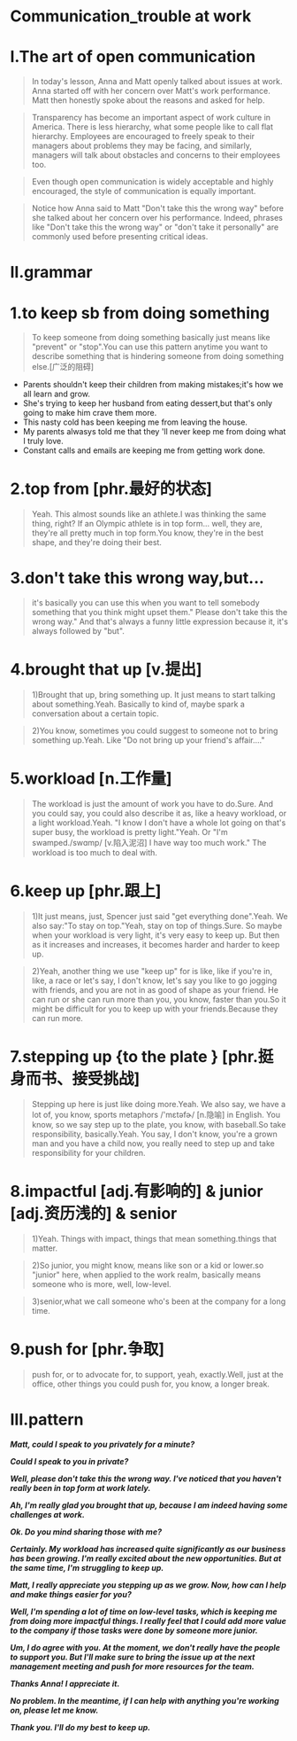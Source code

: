 # Communication_trouble at work

# I.The art of open communication 
> In today's lesson, Anna and Matt openly talked about issues at work. Anna started off with her concern over Matt's work performance. Matt then honestly spoke about the reasons and asked for help. 

> Transparency has become an important aspect of work culture in America. There is less hierarchy, what some people like to call flat hierarchy. Employees are encouraged to freely speak to their managers about problems they may be facing, and similarly, managers will talk about obstacles and concerns to their employees too.

> Even though open communication is widely acceptable and highly encouraged, the style of communication is equally important. 

> Notice how Anna said to Matt "Don't take this the wrong way" before she talked about her concern over his performance. Indeed, phrases like "Don't take this the wrong way" or "don't take it personally" are commonly used before presenting critical ideas. 

# II.grammar
# 1.to keep sb from doing something
> To keep someone from doing something basically just means like "prevent" or "stop".You can use this pattern anytime you want to describe something that is hindering someone from doing something else.[广泛的阻碍]

- Parents shouldn't keep their children from making mistakes;it's how we all learn and grow.
- She's trying to keep her husband from eating dessert,but that's only going to make him crave them more.
- This nasty cold has been keeping me from leaving the house.
- My parents alwasys told me that they 'll never keep me from doing what I truly love.
- Constant calls and emails are keeping me from getting work done.

# 2.top from [phr.最好的状态]
> Yeah. This almost sounds like an athlete.I was thinking the same thing, right? If an Olympic athlete is in top form... well, they are, they're all pretty much in top form.You know, they're in the best shape, and they're doing their best.

# 3.don't take this wrong way,but...
> it's basically you can use this when you want to tell somebody something that you think might upset them." Please don't take this the wrong way." And that's always a funny little expression because it, it's always followed by "but".

# 4.brought that up [v.提出]
> 1)Brought that up, bring something up. It just means to start talking about something.Yeah. Basically to kind of, maybe spark a conversation about a certain topic.

> 2)You know, sometimes you could suggest to someone not to bring something up.Yeah. Like "Do not bring up your friend's affair...."

# 5.workload [n.工作量]
> The workload is just the amount of work you have to do.Sure. And you could say, you could also describe it as, like a heavy workload, or a light workload.Yeah. "I know I don't have a whole lot going on that's super busy, the workload is pretty light."Yeah. Or "I'm swamped./swɑmp/ [v.陷入泥沼] I have way too much work." The workload is too much to deal with.

# 6.keep up [phr.跟上] 
> 1)It just means, just, Spencer just said "get everything done".Yeah. We also say:"To stay on top."Yeah, stay on top of things.Sure. So maybe when your workload is very light, it's very easy to keep up. But then as it increases and increases, it becomes harder and harder to keep up.

> 2)Yeah, another thing we use "keep up" for is like, like if you're in, like, a race or let's say, I don't know, let's say you like to go jogging with friends, and you are not in as good of shape as your friend. He can run or she can run more than you, you know, faster than you.So it might be difficult for you to keep up with your friends.Because they can run more.

# 7.stepping up {to the plate } [phr.挺身而书、接受挑战]
> Stepping up here is just like doing more.Yeah. We also say, we have a lot of, you know, sports metaphors /'mɛtəfɚ/ [n.隐喻] in English. You know, so we say step up to the plate, you know, with baseball.So take responsibility, basically.Yeah. You say, I don't know, you're a grown man and you have a child now, you really need to step up and take responsibility for your children.

# 8.impactful [adj.有影响的] & junior [adj.资历浅的] & senior 
> 1)Yeah. Things with impact, things that mean something.things that matter.

> 2)So junior, you might know, means like son or a kid or lower.so "junior" here, when applied to the work realm, basically means someone who is more, well, low-level.

> 3)senior,what we call someone who's been at the company for a long time.

# 9.push for [phr.争取]
> push for, or to advocate for, to support, yeah, exactly.Well, just at the office, other things you could push for, you know, a longer break.

# III.pattern
***Matt, could I speak to you privately for a minute?***

***Could I speak to you in private?***

***Well, please don't take this the wrong way.  I've noticed that you haven't really been in top form at work lately.***

***Ah, I'm really glad you brought that up, because I am indeed having some challenges at work.***

***Ok. Do you mind sharing those with me?***

***Certainly. My workload has increased quite significantly as our business has been growing. I'm really excited about the new opportunities. But at the same time, I'm struggling to keep up.***

***Matt, I really appreciate you stepping up as we grow. Now, how can I help and make things easier for you?***

***Well, I'm spending a lot of time on low-level tasks, which is keeping me from doing more impactful things. I really feel that I could add more value to the company if those tasks were done by someone more junior.***

***Um, I do agree with you. At the moment, we don't really have the people to support you. But I'll make sure to bring the issue up at the next management meeting and push for more resources for the team.***

***Thanks Anna! I appreciate it.***

***No problem. In the meantime, if I can help with anything you're working on, please let me know.***

***Thank you. I'll do my best to keep up.***








